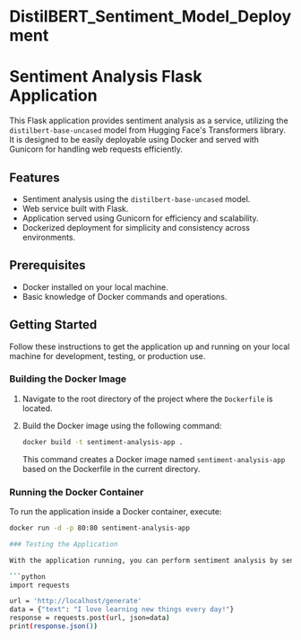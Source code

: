 # DistilBERT_Sentiment_Model_Deployment
# Sentiment Analysis Flask Application

This Flask application provides sentiment analysis as a service, utilizing the `distilbert-base-uncased` model from Hugging Face's Transformers library. It is designed to be easily deployable using Docker and served with Gunicorn for handling web requests efficiently.

## Features

- Sentiment analysis using the `distilbert-base-uncased` model.
- Web service built with Flask.
- Application served using Gunicorn for efficiency and scalability.
- Dockerized deployment for simplicity and consistency across environments.

## Prerequisites

- Docker installed on your local machine.
- Basic knowledge of Docker commands and operations.

## Getting Started

Follow these instructions to get the application up and running on your local machine for development, testing, or production use.

### Building the Docker Image

1. Navigate to the root directory of the project where the `Dockerfile` is located.
2. Build the Docker image using the following command:

    ```bash
    docker build -t sentiment-analysis-app .
    ```

    This command creates a Docker image named `sentiment-analysis-app` based on the Dockerfile in the current directory.

### Running the Docker Container

To run the application inside a Docker container, execute:

```bash
docker run -d -p 80:80 sentiment-analysis-app

### Testing the Application

With the application running, you can perform sentiment analysis by sending a POST request to the `/generate` endpoint. Use the following Python script as an example to test the service:

```python
import requests

url = 'http://localhost/generate'
data = {"text": "I love learning new things every day!"}
response = requests.post(url, json=data)
print(response.json())
